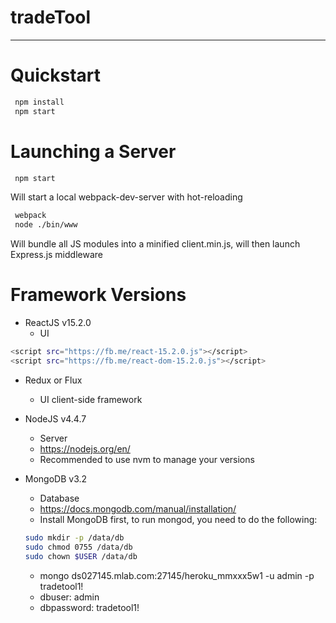 # tradeTool
----------------------------------------------
# Quickstart
```sh
 npm install
 npm start
```

# Launching a Server
```sh
 npm start
```
Will start a local webpack-dev-server with hot-reloading

```sh
 webpack
 node ./bin/www
 ```
 Will bundle all JS modules into a minified client.min.js, will then launch
 Express.js middleware

# Framework Versions

* ReactJS v15.2.0
  - UI
```sh
<script src="https://fb.me/react-15.2.0.js"></script>
<script src="https://fb.me/react-dom-15.2.0.js"></script>
```
* Redux or Flux
  - UI client-side framework

* NodeJS v4.4.7
  - Server
  - https://nodejs.org/en/
  - Recommended to use nvm to manage your versions

* MongoDB v3.2
  - Database
  - https://docs.mongodb.com/manual/installation/
  - Install MongoDB first, to run mongod, you need to do the following:
  ```sh
  sudo mkdir -p /data/db
  sudo chmod 0755 /data/db
  sudo chown $USER /data/db
  ```
  - mongo ds027145.mlab.com:27145/heroku_mmxxx5w1 -u admin -p tradetool1!
  - dbuser: admin
  - dbpassword: tradetool1!
